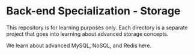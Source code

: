 # Back-end Specialization - Storage

This repository is for learning purposes only. Each directory is a separate
project that goes into learning about advanced storage concepts.

We learn about advanced MySQL, NoSQL, and Redis here.
